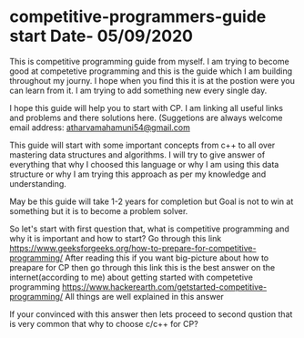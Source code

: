 # competitive-programmers-guide                                                                                                                       start Date- 05/09/2020
This is competitive programming guide from myself.
I am trying to become good at competetive programming and this is the guide which I am building throughout my journy.
I hope when you find this it is at the postion were you can learn from it. I am trying to add something new every single day.

I hope this guide will help you to start with CP. I am linking all useful links and problems and there solutions here.
(Suggetions are always welcome email address: atharvamahamuni54@gmail.com

This guide will start with some important concepts from c++ to all over mastering data structures and algorithms.
I will try to give answer of everything that why I choosed this language or why I am using this data structure or why I am trying 
this approach as per my knowledge and understanding.

May be this guide will take 1-2 years for completion but Goal is not to win at something but it is to become a problem solver.

So let's start with first question that, what is competitive programming and why it is important and how to start?
Go through this link https://www.geeksforgeeks.org/how-to-prepare-for-competitive-programming/
After reading this if you want big-picture about how to preapare for CP then go through this link this is the best answer on the internet(according to me)
about getting started with competetive programming https://www.hackerearth.com/getstarted-competitive-programming/
All things are well explained in this answer 

If your convinced with this answer then lets proceed to second qustion that is very common that why to choose c/c++ for CP?

